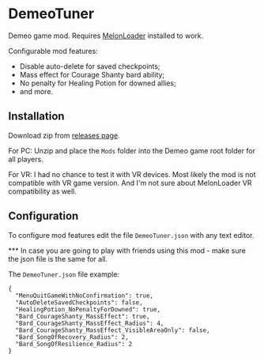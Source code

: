 # DemeoTuner

Demeo game mod. Requires [MelonLoader](https://github.com/LavaGang/MelonLoader/releases) installed to work.

Configurable mod features:
- Disable auto-delete for saved checkpoints;
- Mass effect for Courage Shanty bard ability;
- No penalty for Healing Potion for downed allies;
- and more.

## Installation

Download zip from [releases page](https://github.com/IDizor/DemeoTuner/releases).

For PC: Unzip and place the `Mods` folder into the Demeo game root folder for all players.

For VR: I had no chance to test it with VR devices. Most likely the mod is not compatible with VR game version. And I'm not sure about MelonLoader VR compatibility as well.

## Configuration

To configure mod features edit the file `DemeoTuner.json` with any text editor.

*** In case you are going to play with friends using this mod - make sure the json file is the same for all.

The `DemeoTuner.json` file example:
```
{
  "MenuQuitGameWithNoConfirmation": true,
  "AutoDeleteSavedCheckpoints": false,
  "HealingPotion_NoPenaltyForDowned": true,
  "Bard_CourageShanty_MassEffect": true,
  "Bard_CourageShanty_MassEffect_Radius": 4,
  "Bard_CourageShanty_MassEffect_VisibleAreaOnly": false,
  "Bard_SongOfRecovery_Radius": 2,
  "Bard_SongOfResilience_Radius": 2
}
```
